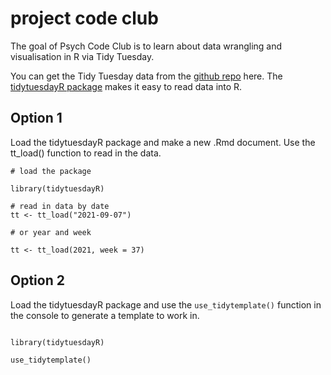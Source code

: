 # project code club

The goal of Psych Code Club is to learn about data wrangling and visualisation in R via Tidy Tuesday. 

You can get the Tidy Tuesday data from the [github repo](https://github.com/rfordatascience/tidytuesday) here. The [tidytuesdayR package](https://github.com/thebioengineer/tidytuesdayR) makes it easy to read data into R. 


## Option 1 

Load the tidytuesdayR package and make a new .Rmd document.  Use the tt_load() function to read in the data. 

```
# load the package

library(tidytuesdayR)

# read in data by date
tt <- tt_load("2021-09-07")

# or year and week

tt <- tt_load(2021, week = 37)

```

## Option 2

Load the tidytuesdayR package and use the `use_tidytemplate()` function in the console to generate a template to work in. 

```

library(tidytuesdayR)

use_tidytemplate()

```


